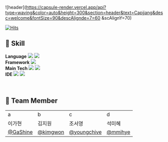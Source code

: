 ![header](https://capsule-render.vercel.app/api?type=waving&color=auto&height=300&section=header&text=Capjjang&desc=welcome&fontSize=90&descAlignde=7=60 &scAlignY=70)

[![Hits](https://hits.seeyoufarm.com/api/count/incr/badge.svg?url=https%3A%2F%2Fgithub.com%2FCapjjang23&count_bg=%232F2F5E&title_bg=%23AEAEAE&icon=&icon_color=%23E7E7E7&title=hits&edge_flat=false)](https://hits.seeyoufarm.com)

## 🔨 Skill
**Language**
<img src="https://img.shields.io/badge/Python-3776AB?style=flat&logo=python&logoColor=white"/>
<img src="https://img.shields.io/badge/Kotlin-7F52FF?style=flat&logo=kotlin&logoColor=white"/>
<br>
**Framework**
<img src="https://img.shields.io/badge/Django-092E20?style=flat&logo=django&logoColor=white"/>
<br>
**Main Tech**
<img src="https://img.shields.io/badge/pytorch-EE4C2C?style=flat&logo=pytorch&logoColor=white"/>
<img src="https://img.shields.io/badge/cnn-CC0000?style=flat&logo=cnn&logoColor=white"/>
<br>
**IDE** 
<img src="https://img.shields.io/badge/androidstudio-3DDC84?style=flat&logo=androidstudio&logoColor=white"/>
<img src="https://img.shields.io/badge/pycharm-000000?style=flat&logo=pycharm&logoColor=white"/>
<br>
<br>
<br>


## 👻 Team Member
<table>
  <tr> <td>a</td> <td>b</td> <td>c</td> <td>d</td> </tr>
  <tr> <td>이가현</td> <td>김지원</td> <td>조서영</td> <td>석미혜</td> </tr>
  <tr> <td><a href="https://github.com/Ga-Long">@GaShine</a></td> <td><a href="https://github.com/kimgwon">@kimgwon</a></td> <td><a href="https://github.com/youngchive">@youngchive</a></td> <td><a href="https://github.com/mmihye">@mmihye</a></td> </tr>
</table>
